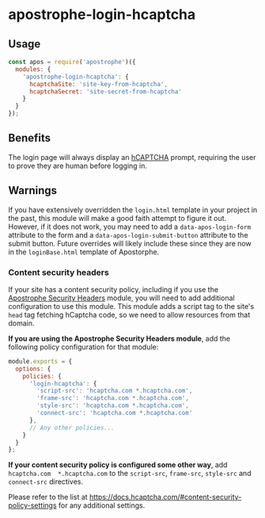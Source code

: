 # apostrophe-login-hcaptcha

## Usage

```javascript
const apos = require('apostrophe')({
  modules: {
    'apostrophe-login-hcaptcha': {
      hcaptchaSite: 'site-key-from-hcaptcha',
      hcaptchaSecret: 'site-secret-from-hcaptcha'
    }
  }
});
```

## Benefits

The login page will always display an [hCAPTCHA](https://docs.hcaptcha.com) prompt, requiring the user to prove they are human before logging in.

## Warnings

If you have extensively overridden the `login.html` template in your project in the past, this module will make a good faith attempt to figure it out. However, if it does not work, you may need to add a `data-apos-login-form` attribute to the form and a `data-apos-login-submit-button` attribute to the submit button. Future overrides will likely include these since they are now in the `loginBase.html` template of Apostorphe.

### Content security headers

If your site has a content security policy, including if you use the [Apostrophe Security Headers](https://www.npmjs.com/package/apostrophe-security-headers) module, you will need to add additional configuration to use this module. This module adds a script tag to the site's `head` tag fetching hCaptcha code, so we need to allow resources from that domain.

**If you are using the Apostrophe Security Headers module**, add the following policy configuration for that module:

```javascript
module.exports = {
  options: {
    policies: {
      'login-hcaptcha': {
        'script-src': 'hcaptcha.com *.hcaptcha.com',
        'frame-src': 'hcaptcha.com *.hcaptcha.com',
        'style-src': 'hcaptcha.com *.hcaptcha.com',
        'connect-src': 'hcaptcha.com *.hcaptcha.com'
      },
      // Any other policies...
    }
  }
};
```

**If your content security policy is configured some other way**, add `hcaptcha.com  *.hcaptcha.com` to the `script-src`, `frame-src`, `style-src` and `connect-src` directives.

Please refer to the list at https://docs.hcaptcha.com/#content-security-policy-settings for any additional settings.
